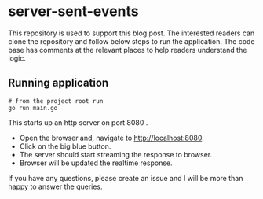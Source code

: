 # server-sent-events
This repository is used to support this blog post. The interested readers can clone the repository and follow below steps to run the application. The code base has comments at the relevant places to help readers understand the logic.


## Running application
```shell
# from the project root run
go run main.go
```

This starts up an http server on port 8080 . 
- Open the browser and, navigate to [http://localhost:8080](http://localhost:8080).
- Click on the big blue button.
- The server should start streaming the response to browser.
- Browser will be updated the realtime response.


If you have any questions, please create an issue and I will be more than happy to answer the queries.